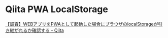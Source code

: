 # Qiita PWA LocalStorage

[【調査】WEBアプリをPWAとして起動した場合にブラウザのlocalStorageが引き継がれるか確認する \- Qiita](https://qiita.com/NaokiIshimura/items/742a2a236832456614c5)
